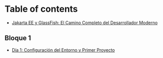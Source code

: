 # Table of contents

* [Jakarta EE y GlassFish: El Camino Completo del Desarrollador Moderno](README.md)

## Bloque 1

* [Día 1: Configuración del Entorno y Primer Proyecto](bloque-01/dia-01-configuracion-del-entorno-y-primer-proyecto.md)
